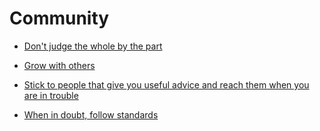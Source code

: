 # Community


 - [Don't judge the whole by the part](../Don't%20judge%20the%20whole%20by%20the%20part/index.md)
    
 - [Grow with others](../Grow%20with%20others/index.md)
    
 - [Stick to people that give you useful advice and reach them when you are in trouble](../Stick%20to%20people%20that%20give%20you%20useful%20advice%20and%20reach%20them%20when%20you%20are%20in%20trouble/index.md)
    
 - [When in doubt, follow standards](../When%20in%20doubt,%20follow%20standards/index.md)
    
